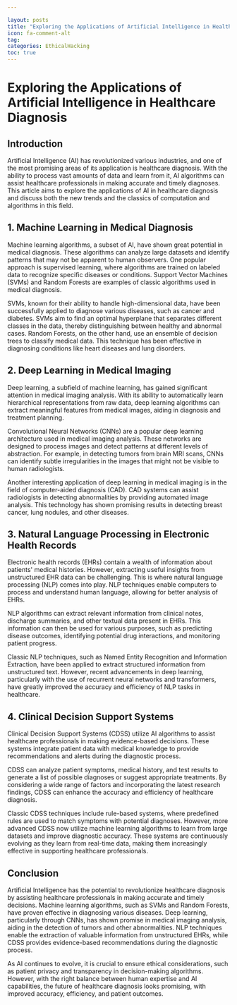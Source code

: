 ```yaml
---

layout: posts
title: "Exploring the Applications of Artificial Intelligence in Healthcare Diagnosis"
icon: fa-comment-alt
tag:      
categories: EthicalHacking
toc: true
---
```




# Exploring the Applications of Artificial Intelligence in Healthcare Diagnosis

## Introduction

Artificial Intelligence (AI) has revolutionized various industries, and one of the most promising areas of its application is healthcare diagnosis. With the ability to process vast amounts of data and learn from it, AI algorithms can assist healthcare professionals in making accurate and timely diagnoses. This article aims to explore the applications of AI in healthcare diagnosis and discuss both the new trends and the classics of computation and algorithms in this field.

## 1. Machine Learning in Medical Diagnosis

Machine learning algorithms, a subset of AI, have shown great potential in medical diagnosis. These algorithms can analyze large datasets and identify patterns that may not be apparent to human observers. One popular approach is supervised learning, where algorithms are trained on labeled data to recognize specific diseases or conditions. Support Vector Machines (SVMs) and Random Forests are examples of classic algorithms used in medical diagnosis.

SVMs, known for their ability to handle high-dimensional data, have been successfully applied to diagnose various diseases, such as cancer and diabetes. SVMs aim to find an optimal hyperplane that separates different classes in the data, thereby distinguishing between healthy and abnormal cases. Random Forests, on the other hand, use an ensemble of decision trees to classify medical data. This technique has been effective in diagnosing conditions like heart diseases and lung disorders.

## 2. Deep Learning in Medical Imaging

Deep learning, a subfield of machine learning, has gained significant attention in medical imaging analysis. With its ability to automatically learn hierarchical representations from raw data, deep learning algorithms can extract meaningful features from medical images, aiding in diagnosis and treatment planning.

Convolutional Neural Networks (CNNs) are a popular deep learning architecture used in medical imaging analysis. These networks are designed to process images and detect patterns at different levels of abstraction. For example, in detecting tumors from brain MRI scans, CNNs can identify subtle irregularities in the images that might not be visible to human radiologists.

Another interesting application of deep learning in medical imaging is in the field of computer-aided diagnosis (CAD). CAD systems can assist radiologists in detecting abnormalities by providing automated image analysis. This technology has shown promising results in detecting breast cancer, lung nodules, and other diseases.

## 3. Natural Language Processing in Electronic Health Records

Electronic health records (EHRs) contain a wealth of information about patients' medical histories. However, extracting useful insights from unstructured EHR data can be challenging. This is where natural language processing (NLP) comes into play. NLP techniques enable computers to process and understand human language, allowing for better analysis of EHRs.

NLP algorithms can extract relevant information from clinical notes, discharge summaries, and other textual data present in EHRs. This information can then be used for various purposes, such as predicting disease outcomes, identifying potential drug interactions, and monitoring patient progress.

Classic NLP techniques, such as Named Entity Recognition and Information Extraction, have been applied to extract structured information from unstructured text. However, recent advancements in deep learning, particularly with the use of recurrent neural networks and transformers, have greatly improved the accuracy and efficiency of NLP tasks in healthcare.

## 4. Clinical Decision Support Systems

Clinical Decision Support Systems (CDSS) utilize AI algorithms to assist healthcare professionals in making evidence-based decisions. These systems integrate patient data with medical knowledge to provide recommendations and alerts during the diagnostic process.

CDSS can analyze patient symptoms, medical history, and test results to generate a list of possible diagnoses or suggest appropriate treatments. By considering a wide range of factors and incorporating the latest research findings, CDSS can enhance the accuracy and efficiency of healthcare diagnosis.

Classic CDSS techniques include rule-based systems, where predefined rules are used to match symptoms with potential diagnoses. However, more advanced CDSS now utilize machine learning algorithms to learn from large datasets and improve diagnostic accuracy. These systems are continuously evolving as they learn from real-time data, making them increasingly effective in supporting healthcare professionals.

## Conclusion

Artificial Intelligence has the potential to revolutionize healthcare diagnosis by assisting healthcare professionals in making accurate and timely decisions. Machine learning algorithms, such as SVMs and Random Forests, have proven effective in diagnosing various diseases. Deep learning, particularly through CNNs, has shown promise in medical imaging analysis, aiding in the detection of tumors and other abnormalities. NLP techniques enable the extraction of valuable information from unstructured EHRs, while CDSS provides evidence-based recommendations during the diagnostic process.

As AI continues to evolve, it is crucial to ensure ethical considerations, such as patient privacy and transparency in decision-making algorithms. However, with the right balance between human expertise and AI capabilities, the future of healthcare diagnosis looks promising, with improved accuracy, efficiency, and patient outcomes.